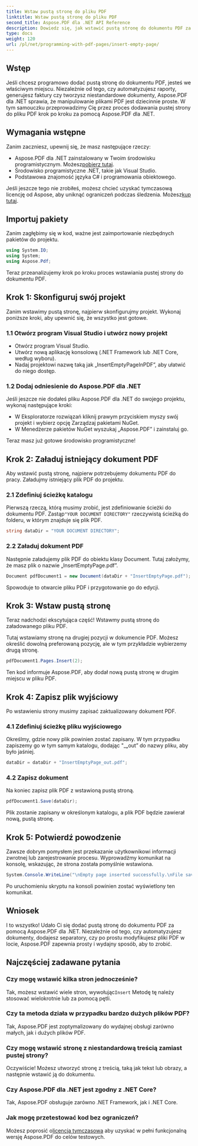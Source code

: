 ```yaml
---
title: Wstaw pustą stronę do pliku PDF
linktitle: Wstaw pustą stronę do pliku PDF
second_title: Aspose.PDF dla .NET API Reference
description: Dowiedz się, jak wstawić pustą stronę do dokumentu PDF za pomocą Aspose.PDF dla .NET. Samouczek krok po kroku z przykładami kodu do bezproblemowej manipulacji PDF.
type: docs
weight: 120
url: /pl/net/programming-with-pdf-pages/insert-empty-page/
---
```

## Wstęp

Jeśli chcesz programowo dodać pustą stronę do dokumentu PDF, jesteś we właściwym miejscu. Niezależnie od tego, czy automatyzujesz raporty, generujesz faktury czy tworzysz niestandardowe dokumenty, Aspose.PDF dla .NET sprawia, że manipulowanie plikami PDF jest dziecinnie proste. W tym samouczku przeprowadzimy Cię przez proces dodawania pustej strony do pliku PDF krok po kroku za pomocą Aspose.PDF dla .NET.

## Wymagania wstępne

Zanim zaczniesz, upewnij się, że masz następujące rzeczy:

-  Aspose.PDF dla .NET zainstalowany w Twoim środowisku programistycznym. Możesz[pobierz tutaj](https://releases.aspose.com/pdf/net/).
- Środowisko programistyczne .NET, takie jak Visual Studio.
- Podstawowa znajomość języka C# i programowania obiektowego.

 Jeśli jeszcze tego nie zrobiłeś, możesz chcieć uzyskać tymczasową licencję od Aspose, aby uniknąć ograniczeń podczas śledzenia. Możesz[kup tutaj](https://purchase.aspose.com/temporary-license/).

## Importuj pakiety

Zanim zagłębimy się w kod, ważne jest zaimportowanie niezbędnych pakietów do projektu.

```csharp
using System.IO;
using System;
using Aspose.Pdf;
```

Teraz przeanalizujemy krok po kroku proces wstawiania pustej strony do dokumentu PDF.

## Krok 1: Skonfiguruj swój projekt

Zanim wstawimy pustą stronę, najpierw skonfigurujmy projekt. Wykonaj poniższe kroki, aby upewnić się, że wszystko jest gotowe.

### 1.1 Otwórz program Visual Studio i utwórz nowy projekt
- Otwórz program Visual Studio.
- Utwórz nową aplikację konsolową (.NET Framework lub .NET Core, według wyboru).
- Nadaj projektowi nazwę taką jak „InsertEmptyPageInPDF”, aby ułatwić do niego dostęp.

### 1.2 Dodaj odniesienie do Aspose.PDF dla .NET
Jeśli jeszcze nie dodałeś pliku Aspose.PDF dla .NET do swojego projektu, wykonaj następujące kroki:
- W Eksploratorze rozwiązań kliknij prawym przyciskiem myszy swój projekt i wybierz opcję Zarządzaj pakietami NuGet.
- W Menedżerze pakietów NuGet wyszukaj „Aspose.PDF” i zainstaluj go.

Teraz masz już gotowe środowisko programistyczne!

## Krok 2: Załaduj istniejący dokument PDF

Aby wstawić pustą stronę, najpierw potrzebujemy dokumentu PDF do pracy. Załadujmy istniejący plik PDF do projektu.

### 2.1 Zdefiniuj ścieżkę katalogu

 Pierwszą rzeczą, którą musimy zrobić, jest zdefiniowanie ścieżki do dokumentu PDF. Zastąp`"YOUR DOCUMENT DIRECTORY"` rzeczywistą ścieżką do folderu, w którym znajduje się plik PDF.

```csharp
string dataDir = "YOUR DOCUMENT DIRECTORY";
```

### 2.2 Załaduj dokument PDF

Następnie załadujemy plik PDF do obiektu klasy Document. Tutaj założymy, że masz plik o nazwie „InsertEmptyPage.pdf”.

```csharp
Document pdfDocument1 = new Document(dataDir + "InsertEmptyPage.pdf");
```

Spowoduje to otwarcie pliku PDF i przygotowanie go do edycji.

## Krok 3: Wstaw pustą stronę

Teraz nadchodzi ekscytująca część! Wstawmy pustą stronę do załadowanego pliku PDF.

Tutaj wstawiamy stronę na drugiej pozycji w dokumencie PDF. Możesz określić dowolną preferowaną pozycję, ale w tym przykładzie wybierzemy drugą stronę.

```csharp
pdfDocument1.Pages.Insert(2);
```

Ten kod informuje Aspose.PDF, aby dodał nową pustą stronę w drugim miejscu w pliku PDF.

## Krok 4: Zapisz plik wyjściowy

Po wstawieniu strony musimy zapisać zaktualizowany dokument PDF.

### 4.1 Zdefiniuj ścieżkę pliku wyjściowego

Określmy, gdzie nowy plik powinien zostać zapisany. W tym przypadku zapiszemy go w tym samym katalogu, dodając "_„out” do nazwy pliku, aby było jaśniej.

```csharp
dataDir = dataDir + "InsertEmptyPage_out.pdf";
```

### 4.2 Zapisz dokument

Na koniec zapisz plik PDF z wstawioną pustą stroną.

```csharp
pdfDocument1.Save(dataDir);
```

Plik zostanie zapisany w określonym katalogu, a plik PDF będzie zawierał nową, pustą stronę.

## Krok 5: Potwierdź powodzenie

Zawsze dobrym pomysłem jest przekazanie użytkownikowi informacji zwrotnej lub zarejestrowanie procesu. Wyprowadźmy komunikat na konsolę, wskazując, że strona została pomyślnie wstawiona.

```csharp
System.Console.WriteLine("\nEmpty page inserted successfully.\nFile saved at " + dataDir);
```

Po uruchomieniu skryptu na konsoli powinien zostać wyświetlony ten komunikat.

## Wniosek

I to wszystko! Udało Ci się dodać pustą stronę do dokumentu PDF za pomocą Aspose.PDF dla .NET. Niezależnie od tego, czy automatyzujesz dokumenty, dodajesz separatory, czy po prostu modyfikujesz pliki PDF w locie, Aspose.PDF zapewnia prosty i wydajny sposób, aby to zrobić.


## Najczęściej zadawane pytania

### Czy mogę wstawić kilka stron jednocześnie?
 Tak, możesz wstawić wiele stron, wywołując`Insert` Metodę tę należy stosować wielokrotnie lub za pomocą pętli.

### Czy ta metoda działa w przypadku bardzo dużych plików PDF?
Tak, Aspose.PDF jest zoptymalizowany do wydajnej obsługi zarówno małych, jak i dużych plików PDF.

### Czy mogę wstawić stronę z niestandardową treścią zamiast pustej strony?
Oczywiście! Możesz utworzyć stronę z treścią, taką jak tekst lub obrazy, a następnie wstawić ją do dokumentu.

### Czy Aspose.PDF dla .NET jest zgodny z .NET Core?
Tak, Aspose.PDF obsługuje zarówno .NET Framework, jak i .NET Core.

### Jak mogę przetestować kod bez ograniczeń?
 Możesz poprosić o[licencja tymczasowa](https://purchase.aspose.com/temporary-license/) aby uzyskać w pełni funkcjonalną wersję Aspose.PDF do celów testowych.
